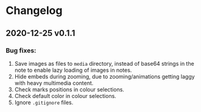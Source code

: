# Changelog

## 2020-12-25 v0.1.1
### Bug fixes:
1. Save images as files to `media` directory, instead of base64 strings in the note to enable lazy loading of images in notes.
2. Hide embeds during zooming, due to zooming/animations getting laggy with heavy multimedia content.
3. Check marks positions in colour selections.
4. Check default color in colour selections.
5. Ignore `.gitignore` files.
